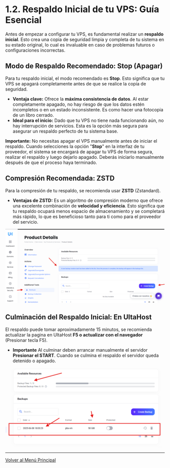 # 1.2. Respaldo Inicial de tu VPS: Guía Esencial

Antes de empezar a configurar tu VPS, es fundamental realizar un **respaldo inicial**. Esto crea una copia de seguridad limpia y completa de tu sistema en su estado original, lo cual es invaluable en caso de problemas futuros o configuraciones incorrectas.

## Modo de Respaldo Recomendado: Stop (Apagar)

Para tu respaldo inicial, el modo recomendado es **Stop**. Esto significa que tu VPS se apagará completamente antes de que se realice la copia de seguridad.

* **Ventaja clave:** Ofrece la **máxima consistencia de datos**. Al estar completamente apagado, no hay riesgo de que los datos estén incompletos o en un estado inconsistente. Es como hacer una fotocopia de un libro cerrado.
* **Ideal para el inicio:** Dado que tu VPS no tiene nada funcionando aún, no hay interrupción de servicios. Esta es la opción más segura para asegurar un respaldo perfecto de tu sistema base.

**Importante:** No necesitas apagar el VPS manualmente antes de iniciar el respaldo. Cuando selecciones la opción "**Stop**" en la interfaz de tu proveedor, el sistema se encargará de apagar tu VPS de forma segura, realizar el respaldo y luego dejarlo apagado. Deberás iniciarlo manualmente después de que el proceso haya terminado.

## Compresión Recomendada: ZSTD

Para la compresión de tu respaldo, se recomienda usar **ZSTD** (Zstandard).

* **Ventajas de ZSTD:** Es un algoritmo de compresión moderno que ofrece una excelente combinación de **velocidad y eficiencia**. Esto significa que tu respaldo ocupará menos espacio de almacenamiento y se completará más rápido, lo que es beneficioso tanto para ti como para el proveedor del servicio.

![Backup Inicial Ultahost](./imagenes/UltaHostBackupInicial1.png)

## Culminación del Respaldo Inicial: En UltaHost

El respaldo puede tomar aproximadamente 15 minutos, se recomienda actualizar la pagina en UltaHost **F5 o actualizar con el navegador** (Presionar tecla F5).

* **Importante** Al culminar deben arrancar manualmente el servidor **Presionar el START**. Cuando se culmina el respaldo el servidor queda detenido o apagado.

![Backup Inicial Ultahost](./imagenes/UltaHostBackupInicial2.png)

---
[Volver al Menú Principal](index.md)

